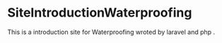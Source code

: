 # SiteIntroductionWaterproofing
This is a introduction site for Waterproofing wroted  by laravel and php .
